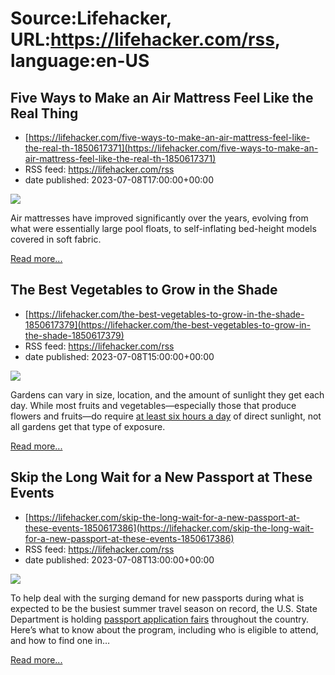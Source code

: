 # Source:Lifehacker, URL:https://lifehacker.com/rss, language:en-US

## Five Ways to Make an Air Mattress Feel Like the Real Thing
 - [https://lifehacker.com/five-ways-to-make-an-air-mattress-feel-like-the-real-th-1850617371](https://lifehacker.com/five-ways-to-make-an-air-mattress-feel-like-the-real-th-1850617371)
 - RSS feed: https://lifehacker.com/rss
 - date published: 2023-07-08T17:00:00+00:00

<img class="type:primaryImage" src="https://i.kinja-img.com/gawker-media/image/upload/s--Axko7F-I--/c_fit,fl_progressive,q_80,w_636/036c426d8e5cca29359e4a16cf30c474.jpg" /><p>Air mattresses have improved significantly over the years, evolving from what were essentially large pool floats, to self-inflating bed-height models covered in soft fabric. </p><p><a href="https://lifehacker.com/five-ways-to-make-an-air-mattress-feel-like-the-real-th-1850617371">Read more...</a></p>

## The Best Vegetables to Grow in the Shade
 - [https://lifehacker.com/the-best-vegetables-to-grow-in-the-shade-1850617379](https://lifehacker.com/the-best-vegetables-to-grow-in-the-shade-1850617379)
 - RSS feed: https://lifehacker.com/rss
 - date published: 2023-07-08T15:00:00+00:00

<img class="type:primaryImage" src="https://i.kinja-img.com/gawker-media/image/upload/s--r2Hjjozm--/c_fit,fl_progressive,q_80,w_636/8dbea99530275dfe46be5944d66e2c49.jpg" /><p>Gardens can vary in size, location, and the amount of sunlight they get each day. While most fruits and vegetables—especially those that produce flowers and fruits—do require <a href="https://www.hgtv.com/outdoors/gardens/garden-to-table/fruits-and-vegetables-that-grow-shade-pictures" rel="noopener noreferrer" target="_blank">at least six hours a day</a> of direct sunlight, not all gardens get that type of exposure.</p><p><a href="https://lifehacker.com/the-best-vegetables-to-grow-in-the-shade-1850617379">Read more...</a></p>

## Skip the Long Wait for a New Passport at These Events
 - [https://lifehacker.com/skip-the-long-wait-for-a-new-passport-at-these-events-1850617386](https://lifehacker.com/skip-the-long-wait-for-a-new-passport-at-these-events-1850617386)
 - RSS feed: https://lifehacker.com/rss
 - date published: 2023-07-08T13:00:00+00:00

<img class="type:primaryImage" src="https://i.kinja-img.com/gawker-media/image/upload/s--uoOyhbR3--/c_fit,fl_progressive,q_80,w_636/4fdce9980df362b0ba13c5b191639c9a.jpg" /><p>To help deal with the surging demand for new passports during what is expected to be the busiest summer travel season on record, the U.S. State Department is holding <a href="https://travel.state.gov/content/travel/en/News/passports/special-passport-acceptance-fairs.html" rel="noopener noreferrer" target="_blank">passport application fairs</a> throughout the country. Here’s what to know about the program, including who is eligible to attend, and how to find one in…</p><p><a href="https://lifehacker.com/skip-the-long-wait-for-a-new-passport-at-these-events-1850617386">Read more...</a></p>

